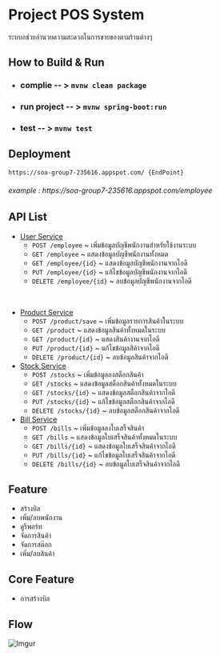 # Project POS System
ระบบอช่วยอำนวยความสะดวกในการขายของตามร้านต่างๆ

## How to Build & Run
- ### complie -- > `mvnw clean package`

- ### run project -- > `mvnw spring-boot:run`

- ### test -- > `mvnw test`
  
## Deployment
  ```
  https://soa-group7-235616.appspot.com/ {EndPoint}
  ```
   ###### example : https://<span></span>soa-group7-235616.appspot.com/employee

## API List
- [User Service](https://github.com/sumrid/soa2019_group7/tree/master/src/main/java/com/example/pos/api/user)
   - ```POST /employee``` ~ เพิ่มข้อมูลบัญชีพนักงานสำหรับใช้งานระบบ<br>
   - ```GET /employee``` ~ แสดงข้อมูลบัญชีพนักงานทั้งหมด<br>
   - ```GET /employee/{id}``` ~ แสดงข้อมูลบัญชีพนักงานจากไอดี<br>
   - ```PUT /employee/{id}``` ~ แก้ไขข้อมูลบัญชีพนักงานจากไอดี<br>
   - ```DELETE /employee/{id}``` ~ ลบข้อมูลบัญชีพนักงานจากไอดี<br>
<br>

- [Product Service](https://github.com/sumrid/soa2019_group7/tree/master/src/main/java/com/example/pos/api/product)
   - ```POST /product/save``` ~ เพิ่มข้อมูลรายการสินค้าในระบบ<br>
   - ```GET /product``` ~ แสดงข้อมูลสินค้าทั้งหมดในระบบ<br>
   - ```GET /product/{id}``` ~ แสดงสินค้างานจากไอดี<br>
   - ```PUT /product/{id}``` ~ แก้ไขข้อมูลสิค้าจากไอดี<br>
   - ```DELETE /product/{id}``` ~ ลบข้อมูลสินค้าจากไอดี<br>
- [Stock Service](https://github.com/sumrid/soa2019_group7/tree/master/src/main/java/com/example/pos/api/stock)
   - ```POST /stocks``` ~ เพิ่มข้อมูลลงสต็อกสินค้า<br>
   - ```GET /stocks``` ~ แสดงข้อมูลสต็อกสินค้าทั้งหมดในระบบ<br>
   - ```GET /stocks/{id}``` ~ แสดงข้อมูลสต็อกสินค้าจากไอดี<br>
   - ```PUT /stocks/{id}``` ~ แก้ไขข้อมูลสต็อกสินค้าจากไอดี<br>
   - ```DELETE /stocks/{id}``` ~ ลบข้อมูลสต็อกสินค้าจากไอดี<br>
- [Bill Service](https://github.com/sumrid/soa2019_group7/tree/master/src/main/java/com/example/pos/api/bill)
   - ```POST /bills``` ~ เพิ่มข้อมูลลงใบเสร็จสินค้า
   - ```GET /bills``` ~ แสดงข้อมูลใบเสร็จสินค้าทั้งหมดในระบบ
   - ```GET /bills/{id}``` ~ แสดงข้อมูลใบเสร็จสินค้าจากไอดี
   - ```PUT /bills/{id}``` ~ แก้ไขข้อมูลใบเสร็จสินค้าจากไอดี
   - ```DELETE /bills/{id}``` ~ ลบข้อมูลใบเสร็จสินค้าจากไอดี

## Feature
-	สร้างบิล
-	เพิ่ม/ลบพนักงาน
-	ดูรีพอร์ท
-	จัดการสินค้า
-	จัดการสต๊อก
-	เพิ่ม/ลบสินค้า
## Core Feature
-	การสร้างบิล

## Flow
![Imgur](https://i.imgur.com/ta07pOC.png)
